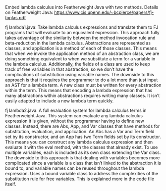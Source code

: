 Embed lambda calculus into Featherweight Java with two methods.
Details on Featherweight Java: https://www.cis.upenn.edu/~bcpierce/papers/fj-toplas.pdf

fj lambda1.java: Take lambda calculus expressions and translate them to FJ programs that will evaluate to an equivalent expression. This approach fully takes advantage of the similarity between the method invocation rule and beta-reduction in the lambda calculus. Abstractions are represented as classes, and application is a method of each of those classes. This means that when we invoke the application method of an abstraction class, we are doing something equivalent to when we substitute a term for a variable in the lambda calculus. Additionally, the fields of a class are used to keep track of free variables in that abstraction, so we don’t have the complications of substitution using variable names. The downside to this approach is that it requires the programmer to do a lot more than just input an AST for a lambda term. A new class must be written for every abstraction within the term. This means that encoding a lambda expression that has many abstractions within abstractions requires writing many classes. It isn’t easily adapted to include a new lambda term quickly.

fj lambda2.java: A full evaluation system for lambda calculus terms in Featherweight Java. This system can evaluate any lambda calculus expression it is given, without the programmer having to define new classes. Instead, there are Abs, App, and Var classes that have methods for substitution, evaluation, and application. An Abs has a Var and Term field set by its constructor, and an App has two Term fields set by its constructor. This means you can construct any lambda calculus expression and then evaluate it with the eval method, with the classes that already exist. To use multiple variables, each is included as its own class extending the Var class. The downside to this approach is that dealing with variables becomes more complicated since a variable is a class that isn’t linked to the abstraction it is bound to, and variable names can be reused throughout the lambda expression. Uses a bound variable class to address the complexities of the substitution rule for free variables. This is explained more in the code file itself.

